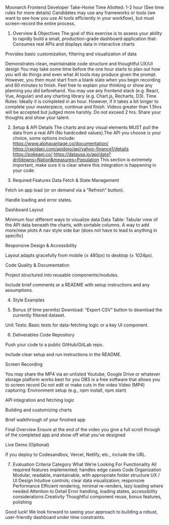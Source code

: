 Moonarch Frontend Developer Take-Home
Time Allotted: 1-2 hour (See time rules for more details)
Candidates may use any frameworks or tools (we want to see how you use AI tools efficiently in your workflow), but must screen-record the entire process.

1. Overview & Objectives
The goal of this exercise is to assess your ability to rapidly build a small, production-grade dashboard application that:
Consumes real APIs and displays data in interactive charts


Provides basic customization, filtering and visualization of data


Demonstrates clean, maintainable code structure and thoughtful UX/UI design
You may take some time before the one hour starts to plan out how you will do things and even what AI tools may produce given the prompt. However, you then must start from a blank slate when you begin recording and 60 minutes to finish. Feel free to explain your thinking or show any planning you did beforehand. You may use any frontend stack (e.g. React, Vue, Angular) and any charting library (e.g. Chart.js, Recharts, D3). 
Time Rules: Ideally it is completed in an hour. However, if it takes a bit longer to complete your masterpiece, continue and finish. Videos greater than 1.5hrs will be accepted but judged more harshly. Do not exceed 2 hrs.
Share your thoughts and show your talent.

2. Setup & API Details
The charts and any visual elements MUST pull the data from a real API (No hardcoded values).The API you choose is your choice, some options include:
https://www.alphavantage.co/documentation/
https://rapidapi.com/apidojo/api/yahoo-finance1/details
https://pokeapi.co/
https://datausa.io/api/data?drilldowns=Nation&measures=Population
This section is extremely important, make sure it is clear where this integration is happening in your code.

3. Required Features
Data Fetch & State Management


Fetch on app load (or on demand via a “Refresh” button).


Handle loading and error states.


Dashboard Layout


Minimum four different ways to visualize data
Data Table: Tabular view of the API data beneath the charts, with sortable columns.
A way to add more/new plots
A nav style side bar (does not have to lead to anything in specific)

Responsive Design & Accessibility


Layout adapts gracefully from mobile (≤ 480px) to desktop (≥ 1024px).


Code Quality & Documentation


Project structured into reusable components/modules.


Include brief comments or a README with setup instructions and any assumptions.

4. Style Examples








5. Bonus (if time permits)
Download: “Export CSV” button to download the currently filtered dataset.


Unit Tests: Basic tests for data-fetching logic or a key UI component.

6. Deliverables
Code Repository


Push your code to a public GitHub/GitLab repo.


Include clear setup and run instructions in the README.


Screen Recording


You may share the MP4 via an unlisted Youtube, Google Drive or whatever storage platform works best for you
OBS is a free software that allows you to screen record
Do not edit or make cuts in the video
Video (MP4) capturing:
Environment setup (e.g., npm install, npm start)


API integration and fetching logic


Building and customizing charts


Brief walkthrough of your finished app

Final Overview
Ensure at the end of the video you give a full scroll through of the completed app and show off what you’ve designed


Live Demo (Optional)


If you deploy to Codesandbox, Vercel, Netlify, etc., include the URL.

7. Evaluation Criteria
Category
What We’re Looking For
Functionality
All required features implemented; handles edge cases
Code Organization
Modular, readable, maintainable, with appropriate folder structure
UX / UI Design
Intuitive controls; clear data visualization; responsive
Performance
Efficient rendering, minimal re-renders, lazy loading where needed
Attention to Detail
Error handling, loading states, accessibility considerations
Creativity
Thoughtful component reuse, bonus features, polishing


Good luck! We look forward to seeing your approach to building a robust, user-friendly dashboard under time constraints.

